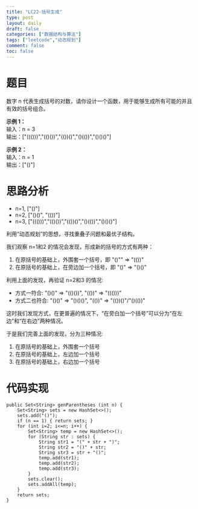 ```yaml
---
title: "LC22-括号生成"
type: post
layout: daily
draft: false
categories: ["数据结构与算法"]
tags: ["leetcode","动态规划"]
comment: false
toc: false
---
```


# 题目

数字 n 代表生成括号的对数，请你设计一个函数，用于能够生成所有可能的并且有效的括号组合。

**示例 1：**\
输入：n = 3\
输出：["((()))","(()())","(())()","()(())","()()()"]

**示例 2：**\
输入：n = 1\
输出：["()"]

# 思路分析
- n=1, ["()"]
- n=2, ["()()", "(())"]
- n=3, ["((()))","(()())","(())()","()(())","()()()"]

利用“动态规划”的思想，寻找重叠子问题和最优子结构。

我们观察 n=1和2 的情况会发现，形成新的括号的方式有两种：
1. 在原括号的基础上，外围套一个括号，即 "()"" => "(())"
2. 在原括号的基础上，在旁边加一个括号，即 "()" => "()()"

利用上面的发现，再验证 n=2和3 的情况:
- 方式一符合: "()()" => "(()())", "(())" => "((()))"
- 方式二也符合: "()()" => "()()()", "(())" => "(())()"/"()(())"

这时我们发现方式，在更普遍的情况下，“在旁白加一个括号”可以分为“在左边”和“在右边”两种情况。

于是我们完善上面的发现，分为三种情况:

1. 在原括号的基础上，外围套一个括号
2. 在原括号的基础上，左边加一个括号
2. 在原括号的基础上，右边加一个括号

# 代码实现

    public Set<String> genParentheses (int n) {
        Set<String> sets = new HashSet<>();
        sets.add("()");
        if (n == 1) { return sets; }
        for (int i=2; i<=n; i++) {
            Set<String> temp = new HashSet<>();
            for (String str : sets) {
                String str1 = "(" + str + ")";
                String str2 = "()" + str;
                String str3 = str + "()";
                temp.add(str1);
                temp.add(str2);
                temp.add(str3);
            }
            sets.clear();
            sets.addAll(temp);
        }
        return sets;
    }
